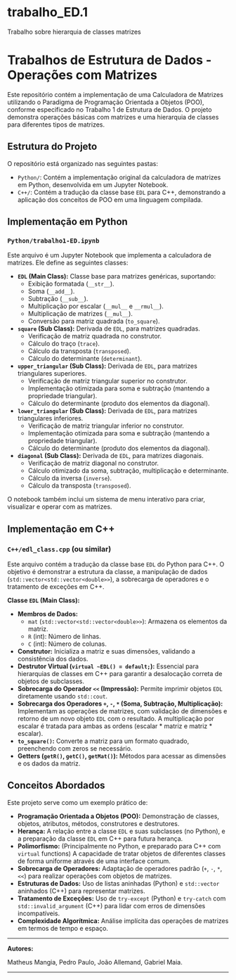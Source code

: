 # trabalho_ED.1
Trabalho sobre hierarquia de classes matrizes
# Trabalhos de Estrutura de Dados - Operações com Matrizes

Este repositório contém a implementação de uma Calculadora de Matrizes utilizando o Paradigma de Programação Orientada a Objetos (POO), conforme especificado no Trabalho 1 de Estrutura de Dados. O projeto demonstra operações básicas com matrizes e uma hierarquia de classes para diferentes tipos de matrizes.

## Estrutura do Projeto

O repositório está organizado nas seguintes pastas:

* `Python/`: Contém a implementação original da calculadora de matrizes em Python, desenvolvida em um Jupyter Notebook.
* `C++/`: Contém a tradução da classe base `EDL` para C++, demonstrando a aplicação dos conceitos de POO em uma linguagem compilada.

## Implementação em Python

### `Python/trabalho1-ED.ipynb`

Este arquivo é um Jupyter Notebook que implementa a calculadora de matrizes. Ele define as seguintes classes:

* **`EDL` (Main Class):** Classe base para matrizes genéricas, suportando:
    * Exibição formatada (`__str__`).
    * Soma (`__add__`).
    * Subtração (`__sub__`).
    * Multiplicação por escalar (`__mul__` e `__rmul__`).
    * Multiplicação de matrizes (`__mul__`).
    * Conversão para matriz quadrada (`to_square`).
* **`square` (Sub Class):** Derivada de `EDL`, para matrizes quadradas.
    * Verificação de matriz quadrada no construtor.
    * Cálculo do traço (`trace`).
    * Cálculo da transposta (`transposed`).
    * Cálculo do determinante (`determinant`).
* **`upper_triangular` (Sub Class):** Derivada de `EDL`, para matrizes triangulares superiores.
    * Verificação de matriz triangular superior no construtor.
    * Implementação otimizada para soma e subtração (mantendo a propriedade triangular).
    * Cálculo do determinante (produto dos elementos da diagonal).
* **`lower_triangular` (Sub Class):** Derivada de `EDL`, para matrizes triangulares inferiores.
    * Verificação de matriz triangular inferior no construtor.
    * Implementação otimizada para soma e subtração (mantendo a propriedade triangular).
    * Cálculo do determinante (produto dos elementos da diagonal).
* **`diagonal` (Sub Class):** Derivada de `EDL`, para matrizes diagonais.
    * Verificação de matriz diagonal no construtor.
    * Cálculo otimizado da soma, subtração, multiplicação e determinante.
    * Cálculo da inversa (`inverse`).
    * Cálculo da transposta (`transposed`).

O notebook também inclui um sistema de menu interativo para criar, visualizar e operar com as matrizes.


## Implementação em C++

### `C++/edl_class.cpp` (ou similar)

Este arquivo contém a tradução da classe base `EDL` do Python para C++. O objetivo é demonstrar a estrutura da classe, a manipulação de dados (`std::vector<std::vector<double>>`), a sobrecarga de operadores e o tratamento de exceções em C++.

**Classe `EDL` (Main Class):**

* **Membros de Dados:**
    * `mat` (`std::vector<std::vector<double>>`): Armazena os elementos da matriz.
    * `R` (int): Número de linhas.
    * `C` (int): Número de colunas.
* **Construtor:** Inicializa a matriz e suas dimensões, validando a consistência dos dados.
* **Destrutor Virtual (`virtual ~EDL() = default;`):** Essencial para hierarquias de classes em C++ para garantir a desalocação correta de objetos de subclasses.
* **Sobrecarga do Operador `<<` (Impressão):** Permite imprimir objetos `EDL` diretamente usando `std::cout`.
* **Sobrecarga dos Operadores `+`, `-`, `*` (Soma, Subtração, Multiplicação):** Implementam as operações de matrizes, com validação de dimensões e retorno de um novo objeto `EDL` com o resultado. A multiplicação por escalar é tratada para ambas as ordens (escalar * matriz e matriz * escalar).
* **`to_square()`:** Converte a matriz para um formato quadrado, preenchendo com zeros se necessário.
* **Getters (`getR()`, `getC()`, `getMat()`):** Métodos para acessar as dimensões e os dados da matriz.



## Conceitos Abordados

Este projeto serve como um exemplo prático de:

* **Programação Orientada a Objetos (POO):** Demonstração de classes, objetos, atributos, métodos, construtores e destrutores.
* **Herança:** A relação entre a classe `EDL` e suas subclasses (no Python), e a preparação da classe `EDL` em C++ para futura herança.
* **Polimorfismo:** (Principalmente no Python, e preparado para C++ com `virtual` functions) A capacidade de tratar objetos de diferentes classes de forma uniforme através de uma interface comum.
* **Sobrecarga de Operadores:** Adaptação de operadores padrão (`+`, `-`, `*`, `<<`) para realizar operações com objetos de matrizes.
* **Estruturas de Dados:** Uso de listas aninhadas (Python) e `std::vector` aninhados (C++) para representar matrizes.
* **Tratamento de Exceções:** Uso de `try-except` (Python) e `try-catch` com `std::invalid_argument` (C++) para lidar com erros de dimensões incompatíveis.
* **Complexidade Algorítmica:** Análise implícita das operações de matrizes em termos de tempo e espaço.

---

**Autores:**

Matheus Mangia,
Pedro Paulo,
João Allemand,
Gabriel Maia.


---
